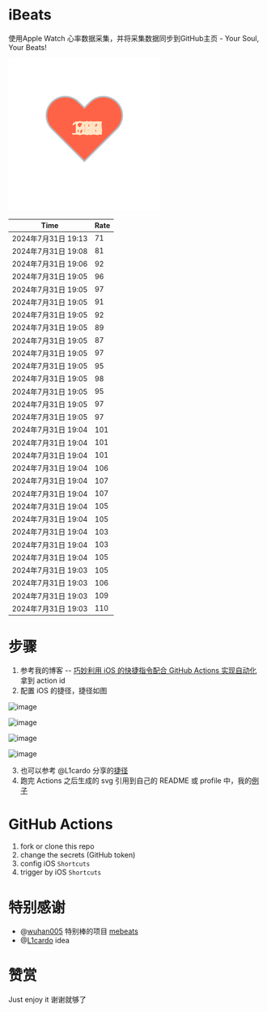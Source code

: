 # iBeats
使用Apple Watch 心率数据采集，并将采集数据同步到GitHub主页 - Your Soul, Your Beats!

![](./files/heart.svg)

<!--START_SECTION:my_heart_rate-->
| Time | Rate | 
 | ---- | ---- | 
| 2024年7月31日 19:13 | 71 |
| 2024年7月31日 19:08 | 81 |
| 2024年7月31日 19:06 | 92 |
| 2024年7月31日 19:05 | 96 |
| 2024年7月31日 19:05 | 97 |
| 2024年7月31日 19:05 | 91 |
| 2024年7月31日 19:05 | 92 |
| 2024年7月31日 19:05 | 89 |
| 2024年7月31日 19:05 | 87 |
| 2024年7月31日 19:05 | 97 |
| 2024年7月31日 19:05 | 95 |
| 2024年7月31日 19:05 | 98 |
| 2024年7月31日 19:05 | 95 |
| 2024年7月31日 19:05 | 97 |
| 2024年7月31日 19:05 | 97 |
| 2024年7月31日 19:04 | 101 |
| 2024年7月31日 19:04 | 101 |
| 2024年7月31日 19:04 | 101 |
| 2024年7月31日 19:04 | 106 |
| 2024年7月31日 19:04 | 107 |
| 2024年7月31日 19:04 | 107 |
| 2024年7月31日 19:04 | 105 |
| 2024年7月31日 19:04 | 105 |
| 2024年7月31日 19:04 | 103 |
| 2024年7月31日 19:04 | 103 |
| 2024年7月31日 19:04 | 105 |
| 2024年7月31日 19:03 | 105 |
| 2024年7月31日 19:03 | 106 |
| 2024年7月31日 19:03 | 109 |
| 2024年7月31日 19:03 | 110 |

<!--END_SECTION:my_heart_rate-->

# 步骤
1. 参考我的博客 -- [巧妙利用 iOS 的快捷指令配合 GitHub Actions 实现自动化](https://github.com/yihong0618/gitblog/issues/198) 拿到 action id
2. 配置 iOS 的捷径，捷径如图

![image](https://user-images.githubusercontent.com/15976103/122154218-0db0b480-ce97-11eb-93bb-5aec07c558dc.png)

![image](https://user-images.githubusercontent.com/15976103/122154236-186b4980-ce97-11eb-8e4b-70551a0391ae.png)

![image](https://user-images.githubusercontent.com/15976103/122154268-2d47dd00-ce97-11eb-902e-3acf292265a9.png)

![image](https://user-images.githubusercontent.com/15976103/122174055-fa144680-ceb4-11eb-9be2-3eb83cd516f7.png)

3. 也可以参考 @L1cardo 分享的[捷径](https://www.icloud.com/shortcuts/6ab6047b459c41ad822ad6b94b1c03d4)
4. 跑完 Actions 之后生成的 svg 引用到自己的 README 或 profile 中，我的[例子](https://github.com/yihong0618) 

# GitHub Actions

1. fork or clone this repo
2. change the secrets (GitHub token)
3. config iOS `Shortcuts` 
4. trigger by iOS `Shortcuts`

# 特别感谢
- @[wuhan005](https://github.com/wuhan005) 特别棒的项目 [mebeats](https://github.com/wuhan005/mebeats)
- @[L1cardo](https://github.com/L1cardo) idea

# 赞赏
Just enjoy it
谢谢就够了
